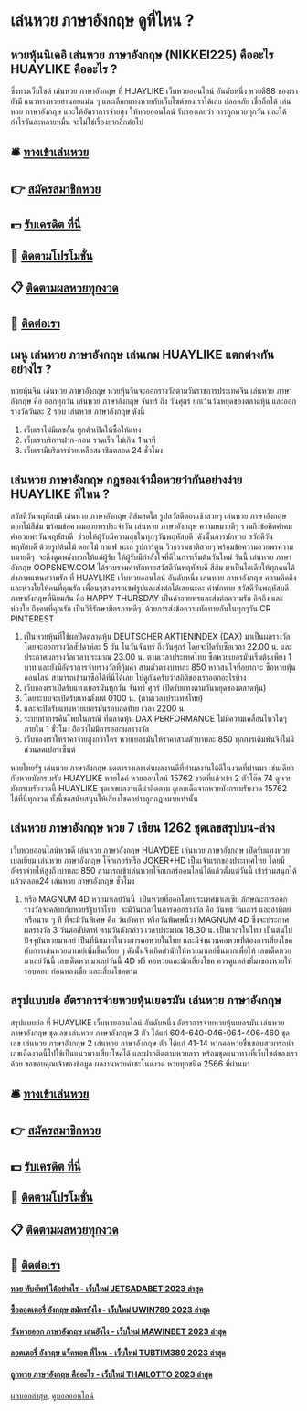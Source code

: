 # เล่นหวย ภาษาอังกฤษ ดูที่ไหน ?
## หวยหุ้นนิเคอิ เล่นหวย ภาษาอังกฤษ (NIKKEI225) คืออะไร HUAYLIKE คืออะไร ?
ซึ่งทางเว็บไซต์ เล่นหวย ภาษาอังกฤษ ที่ HUAYLIKE เว็บหวยออนไลน์ อันดับหนึ่ง หวยดี88 ของเรายังมี แนวทางหวยฮานอยแม่น ๆ และเลือกแทงหวยกับเว็บไซต์ของเราได้เลย ปลอดภัย เชื่อถือได้ เล่นหวย ภาษาอังกฤษ และให้อัตราการจ่ายสูง ให้หวยออนไลน์ รับรองเลยว่า การถูกหวยทุกวัน และได้กำไรวันละหลายหมื่น จะไม่ใช่เรื่องยากอีกต่อไป

## 🛎 [ทางเข้าเล่นหวย](https://bit.ly/3BG5bNw)
## 👉 [สมัครสมาชิกหวย](https://bit.ly/3BG5bNw)
## 💵 [รับเครดิต ที่นี่](https://bit.ly/3C3mvgS)
## 👑 [ติดตามโปรโมชั่น](https://bit.ly/3C3mvgS)
## 📋 [ติดตามผลหวยทุกงวด](https://bit.ly/3C3mvgS)
## 📱 [ติดต่อเรา](https://bit.ly/3C3mvgS)

## เมนู เล่นหวย ภาษาอังกฤษ เล่นเกม HUAYLIKE แตกต่างกันอย่างไร ?
หวยหุ้นจีน เล่นหวย ภาษาอังกฤษ หวยหุ้นจีนจะออกรางวัลตามวันราชการประเทศจีน เล่นหวย ภาษาอังกฤษ คือ ออกทุกวัน เล่นหวย ภาษาอังกฤษ จันทร์ ถึง วันศุกร์ ยกเว้นวันหยุดของตลาดหุ้น และออกรางวัลวันละ 2 รอบ เล่นหวย ภาษาอังกฤษ ดังนี้
1. เว็บเราไม่มีเลขอั้น ทุกตัวเปิดให้ซื้อให้แทง
2. เว็บเราบริการฝาก-ถอน รวดเร็ว ไม่เกิน 1 นาที
3. เว็บเรามีบริการช่วยเหลือสมาชิกตลอด 24 ชั่วโมง

## เล่นหวย ภาษาอังกฤษ กฎของเจ้ามือหวยว่ากันอย่างง่าย HUAYLIKE ที่ไหน ?
สวัสดีวันพฤหัสบดี เล่นหวย ภาษาอังกฤษ สีส้มสดใส รูปสวัสดีตอนเช้าสวยๆ เล่นหวย ภาษาอังกฤษ ดอกไม้สีส้ม พร้อมข้อความอวยพรประจำวัน เล่นหวย ภาษาอังกฤษ ความหมายดีๆ รวมถึงข้อคิดคำคม  คำอวยพรวันพฤหัสบดี  ช่วยให้ผู้รับมีความสุขในทุกๆวันพฤหัสบดี  ดังนั้นการทักทาย สวัสดีวันพฤหัสบดี ด้วยรูปต้นไม้ ดอกไม้ กาแฟ ทะเล รูปการ์ตูน วิวธรรมชาติสวยๆ พร้อมข้อความอวยพรความหมายดีๆ  จะดึงดูดพลังบวกให้แก่ผู้รับ ให้ผู้รับมีกำลังใจที่ดีในการเริ่มต้นวันใหม่
วันนี้ เล่นหวย ภาษาอังกฤษ OOPSNEW.COM ได้รวบรวมคำทักทายสวัสดีวันพฤหัสบดี สีส้ม มาเป็นไอเดียให้ทุกคนได้ส่งภาพแทนความรัก ที่ HUAYLIKE เว็บหวยออนไลน์ อันดับหนึ่ง เล่นหวย ภาษาอังกฤษ ความคิดถึงและห่วงใยให้คนที่คุณรัก เพื่อนๆสามารถเซฟรูปและส่งต่อได้เลยนะคะ
คำทักทาย สวัสดีวันพฤหัสบดี ภาษาอังกฤษที่นิยมกัน คือ HAPPY THURSDAY เป็นคำอวยพรและส่งต่อความรัก คิดถึง และห่วงใย ถึงคนที่คุณรัก เป็นวิธีรักษามิตรภาพดีๆ  ด้วยการส่งข้อความทักทายกันในทุกๆวัน
CR PINTEREST
1. เป็นหวยหุ้นที่ใช้ผลปิดตลาดหุ้น DEUTSCHER AKTIENINDEX (DAX) มาเป็นผลรางวัล โดยจะออกรางวัลสัปดาห์ละ 5 วัน ในวันจันทร์ ถึงวันศุกร์ โดยจะปิดรับซื้อเวลา 22.00 น. และประกาศผลรางวัลเวลาประมาณ 23.00 น. ตามเวลาประเทศไทย ซื้อหวยเยอรมันเริ่มต้นเพียง 1 บาท และยังมีอัตราการจ่ายรางวัลที่คุ้มค่า สามตัวตรงบาทละ 850 หากสนใจที่อยากจะ ซื้อหวยหุ้นออนไลน์ สามารถเข้ามาซื้อได้ที่นี่ได้เลย ไปดูกันครับว่าสถิติของเราออกอะไรบ้าง
2. เว็บของเราเปิดรับแทงเยอรมันทุกวัน จันทร์ ศุกร์ (ปิดรับแทงตามวันหยุดของตลาดหุ้น)
3. โดยระบบจะเปิดรับแทงตั้งแต่ 0100 น. (ตามเวลาประเทศไทย)
4. และจะปิดรับแทงหวยเยอรมันรอบสุดท้าย เวลา 2200 น.
5. ระบบทำการคืนโพยในกรณี ที่ตลาดหุ้น DAX PERFORMANCE ไม่มีความเคลื่อนไหวใดๆ ภายใน 1 ชั่วโมง ถือว่าไม่มีการออกผลรางวัล
6. เว็บของเราให้ราคาจ่ายสูงกว่าใคร หวยเยอรมันให้ราคาสามตัวบาทละ 850 ทุกการเดิมพันจึงไม่มีส่วนลดเปอร์เซ็นต์

หวยไทยรัฐ เล่นหวย ภาษาอังกฤษ ชุดตารางเลขเด่นผลงานดีที่ทำผลงานได้ดีในงวดที่ผ่านมา เช่นเดียวกับหวยมังกรเมรัย HUAYLIKE หวยไลค์ หวยออนไลน์ 15762 งวดที่แล้วเข้า 2 ตัวโต๊ด 74 ดูหวยมังกรเมรัยงวดนี้ HUAYLIKE ชุดเลขผลงานดีน่าติดตาม ดูเลขเด็ดจากหวยมังกรเมรับงวด 15762 ได้ที่นี่ทุกงวด ทั้งนี้ขอสนับสนุนให้เสี่ยงโชคอย่างถูกกฎหมายเท่านั้น

## เล่นหวย ภาษาอังกฤษ หวย 7 เซียน 1262 ชุดเลขสรุปบน-ล่าง
เว็บหวยออนไลน์หวยดี เล่นหวย ภาษาอังกฤษ HUAYDEE เล่นหวย ภาษาอังกฤษ เปิดรับแทงหวยเบลเยี่ยม เล่นหวย ภาษาอังกฤษ โจ๊กเกอร์หรือ JOKER+HD เป็นเจ้าแรกของประเทศไทย โดยมีอัตราจ่ายให้สูงถึงบาทละ 850 สามารถเข้าเล่นหวยโจ๊กเกอร์ออนไลน์ได้แล้วตั้งแต่วันนี้ เข้าร่วมสนุกได้แล้วตลอด24 เล่นหวย ภาษาอังกฤษ ชั่วโมง
1. หรือ MAGNUM 4D หวยมาเลย์วันนี้  เป็นหวยที่ออกโดยประเทศมาเลเซีย ลักษณะการออกรางวัลจะคล้ายกับหวยรัฐบาลไทย  จะมีวันเวลาในการออกรางวัล คือ วันพุธ วันเสาร์ และอาทิตย์ หรือนาน ๆ ที ที่จะมีวันพิเศษ คือ วันอังคาร หรือวันพิเศษนี้ว่า MAGNUM 4D ซึ่งจะประกาศ ผลรางวัล 3 วันต่อสัปดาห์ ตามวันดังกล่าว เวลาประมาณ 18.30 น. เป็นเวลาในไทย เป็นต้นไป ปัจจุบันหวยมาเลย์ เป็นที่นิยมากในวงการคอหวยในไทย และมีจำนวนคอหวยที่่ต้องการเสี่ยงโชค กับการเล่นหวยมาเลย์เพิ่มขึ้นเรื่อย ๆ ดังนั้นจึงเกิดสำนักให้หวยมาเลย์ขึ้นมากเพื่อให้ เลขเด็ดหวยมาเลย์วันนี้ เลขเด็ดหวยมาเลย์วันนี้ 4D ฟรี คอหวยและนักเสี่ยงโชค ควรดูแหล่งที่มาของหวยให้รอบคอบ ก่อนหลงเชื่อ และเสี่ยงโชคตาม

## สรุปแบบย่อ อัตราการจ่ายหวยหุ้นเยอรมัน เล่นหวย ภาษาอังกฤษ
สรุปแบบย่อ ที่ HUAYLIKE เว็บหวยออนไลน์ อันดับหนึ่ง อัตราการจ่ายหวยหุ้นเยอรมัน เล่นหวย ภาษาอังกฤษ ชุดเลข เล่นหวย ภาษาอังกฤษ 3 ตัว ได้แก่
604-640-046-064-406-460
ชุดเลข เล่นหวย ภาษาอังกฤษ 2 เล่นหวย ภาษาอังกฤษ ตัว ได้แก่
41-14
หากคอหวยชื่นชอบสามารถนำเลขเด็ดงวดนี้ไปใช้เป็นแนวทางเสี่ยงโชคได้ และฝากติดตามหวยลาว พร้อมชุดแนวทางที่เว็บไซต์ของเราด้วย
ขอขอบคุณเจ้าของข้อมูล
ผลงานหวยคำชะโนดงวด หวยทุกชนิด 2566 ที่ผ่านมา


## 🛎 [ทางเข้าเล่นหวย](https://bit.ly/3BG5bNw)
## 👉 [สมัครสมาชิกหวย](https://bit.ly/3BG5bNw)
## 💵 [รับเครดิต ที่นี่](https://bit.ly/3C3mvgS)
## 👑 [ติดตามโปรโมชั่น](https://bit.ly/3C3mvgS)
## 📋 [ติดตามผลหวยทุกงวด](https://bit.ly/3C3mvgS)
## 📱 [ติดต่อเรา](https://bit.ly/3C3mvgS)

#### [หวย ทับศัพท์ ได้อย่างไร - เว็บใหม่ JETSADABET 2023 ล่าสุด](https://atom.io/themes/หวย%20ทับศัพท์%20ได้อย่างไร%20-%20เว็บใหม่%20jetsadabet%202023%20ล่าสุด)
#### [ซื้อลอตเตอรี่ อังกฤษ สมัครยังไง - เว็บใหม่ UWIN789 2023 ล่าสุด](https://atom.io/themes/ซื้อลอตเตอรี่%20อังกฤษ%20สมัครยังไง%20-%20เว็บใหม่%20uwin789%202023%20ล่าสุด)
#### [วันหวยออก ภาษาอังกฤษ เล่นยังไง - เว็บใหม่ MAWINBET 2023 ล่าสุด](https://atom.io/themes/วันหวยออก%20ภาษาอังกฤษ%20เล่นยังไง%20-%20เว็บใหม่%20mawinbet%202023%20ล่าสุด)
#### [ลอตเตอรี่ อังกฤษ แจ็คพอต ที่ไหน - เว็บใหม่ TUBTIM389 2023 ล่าสุด](https://atom.io/themes/ลอตเตอรี่%20อังกฤษ%20แจ็คพอต%20ที่ไหน%20-%20เว็บใหม่%20tubtim389%202023%20ล่าสุด)
#### [ถูกหวย ภาษาอังกฤษ คืออะไร - เว็บใหม่ THAILOTTO 2023 ล่าสุด](https://atom.io/themes/ถูกหวย%20ภาษาอังกฤษ%20คืออะไร%20-%20เว็บใหม่%20thailotto%202023%20ล่าสุด)

[ผลบอลล่าสุด](https://siamsport.tv "ผลบอลล่าสุด"), [ดูบอลออนไลน์](https://siamsport.tv/ดูบอลสด "ดูบอลออนไลน์")